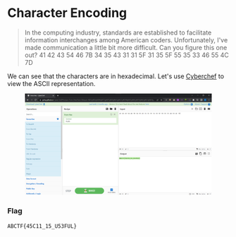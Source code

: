 # Character Encoding

> In the computing industry, standards are established to facilitate information interchanges among American coders. Unfortunately, I've made communication a little bit more difficult. Can you figure this one out? 41 42 43 54 46 7B 34 35 43 31 31 5F 31 35 5F 55 35 33 46 55 4C 7D

We can see that the characters are in hexadecimal. Let's use [Cyberchef](https://gchq.github.io/CyberChef/) to view the ASCII representation.

<figure><img src="../../.gitbook/assets/1 (75).png" alt=""><figcaption></figcaption></figure>

### Flag

```
ABCTF{45C11_15_U53FUL}
```
